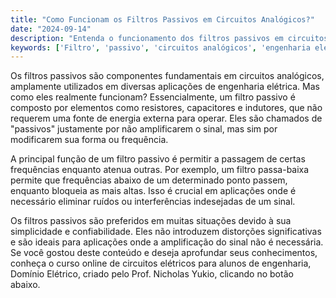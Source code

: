 ```yaml
---
title: "Como Funcionam os Filtros Passivos em Circuitos Analógicos?"
date: "2024-09-14"
description: "Entenda o funcionamento dos filtros passivos em circuitos analógicos e sua importância em engenharia elétrica."
keywords: ['Filtro', 'passivo', 'circuitos analógicos', 'engenharia elétrica']
---
```


Os filtros passivos são componentes fundamentais em circuitos analógicos, amplamente utilizados em diversas aplicações de engenharia elétrica. Mas como eles realmente funcionam? Essencialmente, um filtro passivo é composto por elementos como resistores, capacitores e indutores, que não requerem uma fonte de energia externa para operar. Eles são chamados de "passivos" justamente por não amplificarem o sinal, mas sim por modificarem sua forma ou frequência.

A principal função de um filtro passivo é permitir a passagem de certas frequências enquanto atenua outras. Por exemplo, um filtro passa-baixa permite que frequências abaixo de um determinado ponto passem, enquanto bloqueia as mais altas. Isso é crucial em aplicações onde é necessário eliminar ruídos ou interferências indesejadas de um sinal.

Os filtros passivos são preferidos em muitas situações devido à sua simplicidade e confiabilidade. Eles não introduzem distorções significativas e são ideais para aplicações onde a amplificação do sinal não é necessária. Se você gostou deste conteúdo e deseja aprofundar seus conhecimentos, conheça o curso online de circuitos elétricos para alunos de engenharia, Domínio Elétrico, criado pelo Prof. Nicholas Yukio, clicando no botão abaixo.